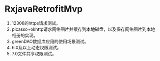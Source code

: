 # RxjavaRetrofitMvp
1. 12306的https请求测试。
2. picasso+okhttp请求网络图片并缓存到本地磁盘，以及保存网络图片到本地相册的实现。
3. greenDAO数据库应用的使用场景测试。
4. 6.0及以上动态权限测试。
5. 7.0文件共享权限测试。
